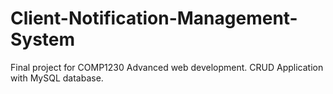 # Client-Notification-Management-System
Final project for COMP1230 Advanced web development. CRUD Application with MySQL database.
